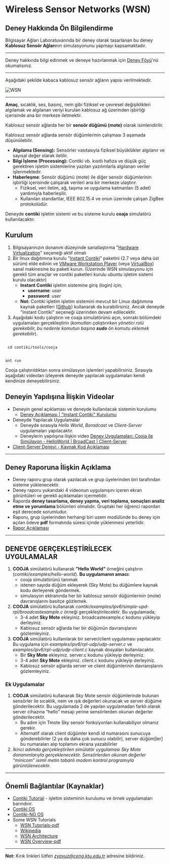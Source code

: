 # Wireless Sensor Networks (WSN)

## Deney Hakkında Ön Bilgilendirme

Bilgisayar Ağları Laboratuvarında bir deney olarak tasarlanan bu deney **Kablosuz Sensör Ağları**nın simulasyonunu yapmayı kapsamaktadır.

---

Deney hakkında bilgi edinmek ve deneye hazırlanmak için [Deney Föyü](http://www.ktu.edu.tr/dosyalar/bilgisayar_ce12e.pdf)'nü okumalısınız.

---

Aşağıdaki şekilde kabaca kablosuz sensör ağların yapısı verilmektedir.

![WSN](/2_computer_networks_lab/2_Wireless_Sensor_Networks/Example-of-a-wireless-sensor-network-based-on-the-Berkeley-mote-platform-The-circles.png)

---

**Amaç**, sıcaklık, ses, basınç, nem gibi fiziksel ve çevresel değişiklikleri algılamak ve algılanan veriyi kurulan kablosuz ağ üzerinden işbirliği içerisinde ana bir merkeze iletmektir. 

Kablosuz sensör ağlarda her bir **sensör düğümü (mote)** olarak isimlendirilir.

Kablosuz sensör ağlarda sensör düğümlerinin çalışması 3 aşamada düşünülebilir.
* **Algılama (Sensing):** Sensörler vasıtasıyla fiziksel büyüklükler algılanır ve sayısal değer olarak iletilir.
* **Bilgi İşleme (Processing):** Contiki vb. kısıtlı hafıza ve düşük güç gerektiren işletim sistemlerine yazılan yazılımlarla algılanan veriler işlenmektedir.
* **Haberleşme**: Sensör düğümü (mote) ile diğer sensör düğümlerinin işbirliği içerisinde çalışarak verileri ana bir merkeze ulaştırır.
  * Fiziksel, veri iletim, ağ, taşıma ve uygulama katmanları (5 adet) yardımıyla haberleşilir.
  * Kullanılan standartlar, IEEE 802.15.4 ve onun üzerinde çalışan ZigBee protokolüdür.
  
Deneyde **contiki** işletim sistemi ve bu sisteme kurulu **coaja** simulatörü kullanılacaktır.


## Kurulum
1. Bilgisayarınızın donanım düzeyinde sanallaştırma "[Hardware Virtualization](https://h30434.www3.hp.com/t5/image/serverpage/image-id/23649i03555FB16979A05D/image-size/original?v=v2&px=-1)" seçeneği aktif olmalı
1. Bir linux dağıtımına kurulu "[Instant Contiki](https://sourceforge.net/projects/contiki/files/Instant%20Contiki/)" paketini (2.7 veya daha üst sürüm) elde edinin ve [VMware Workstation Player](https://www.vmware.com/) (veya [VirtualBox](https://www.virtualbox.org/)) sanal makinesine bu paketi kurun. (Üzerinde WSN simulasyonu için gerekli tüm araçlar ve contiki paketleri kurulu ubuntu işletim sistemi kurulu olacaktır)
   * **Instant Contiki** işletim sistemine giriş (login) için;
     * **username**: *user*
     * **password**: *user*
   * **Not:** Contiki işletim işletim sistemini mevcut bir Linux dağıtımına kaynak paketleri ([Github](https://github.com/contiki-os/contiki/releases)) kullanarak da kurabilirsiniz. Ancak  deneyde "Instant Contiki" seçeneği üzerinden devam edilecektir.
1. Aşağıdaki kodu çalıştırın ve coaja simulatörünü açın, sonraki bölümdeki uygulamaları gerçekleştirin (_komutları çalıştırırken yönetici rolü gerekebilir, bu nedenle komutun başına **sudo** ön komutu eklemek gerekebilir_).
<code>
 cd contiki/tools/cooja 
 
ant run
 </code>

Cooja çalıştırıldıktan sonra simülasyon işlemleri yapabilirsiniz. Sırasıyla aşağıdaki videoları izleyerek deneyde yapılacak uygulamaları kendi kendinize deneyebilirsiniz.

## Deneyin Yapılışına İlişkin Videolar
* Deneyin genel açıklaması ve deneyde kullanılacak sistemin kurulumu
   * [Deney Açıklaması | "Instant Contiki" Kurulumu](https://www.youtube.com/watch?v=K5WOALitaDI)
* Deneyde Yapılacak Uygulamalar
   * Deneyde sırasıyla _Hello World_, _Boradcast_ ve _Client-Server_ uygulamaları yapılacaktır.
   * Deneylerin yapılışına ilişkin video [Deney Uygulamaları: Cooja ile Simülayon - HelloWorld | BroadCast | Client-Server](https://www.youtube.com/watch?v=mrsMAEgOZZ0)
* [Client-Server Deneyi - Kaynak Kod Açıklaması](https://www.youtube.com/watch?v=dMEE6Udm3Kg)

---

## Deney Raporuna İlişkin Açıklama
* Deney raporu grup olarak yazılacak ve grup üyelerinden biri tarafından sisteme yüklenecektir.
* Deney raporu yukarıdaki 4 videonun uygulanışını içeren ekran görüntüleri ve gerekli açıklamaları içermelidir.
* Raporda **deney tasarlama, deney yapma, veri toplama, sonuçları analiz etme ve yorumlama** bölümleri olmalıdır. Gruptaki her öğrenci rapordan eşit derecede sorumludur.
* Raporu, grup üyelerinden herhangi biri uzem modülünde bu deney için açılan ödeve **pdf** formatında süresi içinde yüklenmesi yeterlidir.
* [Rapor Açıklaması](https://youtu.be/mrsMAEgOZZ0?t=1507)

---

## DENEYDE GERÇEKLEŞTİRİLECEK UYGULAMALAR
1. **COOJA** simülatörü kullanarak **"Hello World"** örneğini çalıştırın (_contiki/examples/hello-world_). **Bu uygulamanın amacı:**
   * cooja simulatörünü tanımak
   * istenen sayıda düğüm ekleyerek (Sky Mote) bu düğümlere kaynak kodu derleyerek göndermek.
   * simulasyon ektranında her bir kablosuz sensör düğümlerinin (mote) davranışlarını basitçe gözlemek.
1. **COOJA** simülatörü kullanarak _contiki/examples/ipv6/simple-upd-rpl/broadcastexample.c_ örneği gerçekleştirilecektir. Bu uygulamada;
   * 3-4 adet **Sky Mote** ekleyiniz. broadcastexample.c kodunu yükleyip derleyiniz.
   * Kablosuz sensör ağlarda her bir düğümün davranışlarını gözlemleyiniz.
1. **COOJA** simülatörü kullanılarak bir server/client uygulaması yapılacaktır. Bu uygulama için _examples/ipv6/rpl-udp/udp-server.c_ ve _examples/ipv6/rpl-udp/udp-client.c_ kaynak dosyaları kullanılacaktır.
   * Bir **Sky Mote** ekleyiniz. server.c kodunu yükleyip derleyiniz.
   * 3-4 adet **Sky Mote** ekleyiniz. client.c kodunu yükleyip derleyiniz.
   * Kablosuz sensör ağlarda server ve client düğümlerinin davranışlarını gözlemleyiniz.

### Ek Uygulamalar
1. **COOJA** simülatörü kullanarak Sky Mote sensör düğümlerinde bulunan sensörler ile sıcaklık, nem ve ışık değerleri okunacak ve server düğüme gönderilecektir. Bu uygulamada 2 de yapılan uygulamadan farklı olarak server cihazına “hello” mesajı yerine sensörlerden okunan değerler gönderilecektir.
   * Bu adım için Tmote Sky sensör fonksiyonları kullanabiliyor olmanız gerekir.
   * Alternatif olarak client düğümler kendi id numarasını sunucuya gönderebilirler (2 ya da daha çok sunucu olabilir), server düğüm[ler] bu numaraları alıp toplamını ekrana yazabilirler
1. *İkinci adımda gerçekleştirilen simülatör uygulaması Sky Mote donanımlarıyla gerçeklenecektir. Sensörlerden okunan değerler “minicom” isimli metin tabanlı modem kontrol programıyla görüntülenecektir.*

---

## Önemli Bağlantılar (Kaynaklar)
* [Contiki Tutorial](https://anrg.usc.edu/contiki/index.php/Contiki_tutorials) - işletim sisteminin kurulumu ve örnek uygulamaları barındırır.
* [Contiki OS](https://github.com/contiki-os/contiki)
* [Contiki-NG OS](https://github.com/contiki-ng/contiki-ng)
* Some WSN Tutorials
  * [WSN Tutorials-pdf](http://pages.di.unipi.it/bonuccelli/sensori.pdf)
  * [Wikipedia](https://en.wikipedia.org/wiki/Wireless_sensor_network)
  * [WSN Architecture](https://www.elprocus.com/architecture-of-wireless-sensor-network-and-applications/)
  * [WSN Overview-pdf](https://cdn.intechopen.com/pdfs/38793/InTechOverview_of_wireless_sensor_network.pdf)
  
---

**Not:** Kırık linkleri lütfen *zyavuz@ceng.ktu.edu.tr* adresine bildiriniz.
